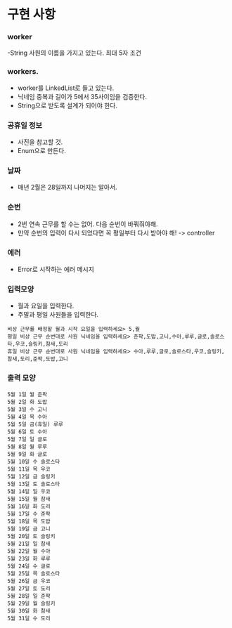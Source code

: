 # 구현 사항

### worker 
-String 사원의 이름을 가지고 있는다. 최대 5자 조건

### workers.
- worker를 LinkedList로 들고 있는다.
- 닉네임 중복과 길이가 5에서 35사이임을 검증한다.
- String으로 받도록 설계가 되어야 한다.

### 공휴일 정보
- 사진을 참고할 것.
- Enum으로 만든다.

### 날짜
- 매년 2월은 28일까지 나머지는 알아서.

### 순번
- 2번 연속 근무를 할 수는 없어. 다음 순번이 바꿔줘야해.
- 만약 순번의 입력이 다시 되었다면 꼭 평일부터 다시 받아야 해! -> controller

### 에러
- Error로 시작하는 에러 메시지

### 입력모양
- 월과 요일을 입력한다.
- 주말과 평일 사원들을 입력한다.
```
비상 근무를 배정할 월과 시작 요일을 입력하세요> 5,월
평일 비상 근무 순번대로 사원 닉네임을 입력하세요> 준팍,도밥,고니,수아,루루,글로,솔로스타,우코,슬링키,참새,도리
휴일 비상 근무 순번대로 사원 닉네임을 입력하세요> 수아,루루,글로,솔로스타,우코,슬링키,참새,도리,준팍,도밥,고니
```

### 출력 모양
```
5월 1일 월 준팍
5월 2일 화 도밥
5월 3일 수 고니
5월 4일 목 수아
5월 5일 금(휴일) 루루
5월 6일 토 수아
5월 7일 일 글로
5월 8일 월 루루
5월 9일 화 글로
5월 10일 수 솔로스타
5월 11일 목 우코
5월 12일 금 슬링키
5월 13일 토 솔로스타
5월 14일 일 우코
5월 15일 월 참새
5월 16일 화 도리
5월 17일 수 준팍
5월 18일 목 도밥
5월 19일 금 고니
5월 20일 토 슬링키
5월 21일 일 참새
5월 22일 월 수아
5월 23일 화 루루
5월 24일 수 글로
5월 25일 목 솔로스타
5월 26일 금 우코
5월 27일 토 도리
5월 28일 일 준팍
5월 29일 월 슬링키
5월 30일 화 참새
5월 31일 수 도리
```

